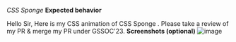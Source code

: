 *CSS Sponge*
**Expected behavior**
<!-- A clear and concise description of what you expected to happen. -->
Hello Sir, 
Here is my CSS animation of CSS Sponge . Please take a review of my PR & merge my PR under GSSOC'23.
**Screenshots (optional)**
![image](https://github.com/apu52/Dev-Geeks/assets/114172928/244f3ec9-9504-4011-b507-716a95bda325)
